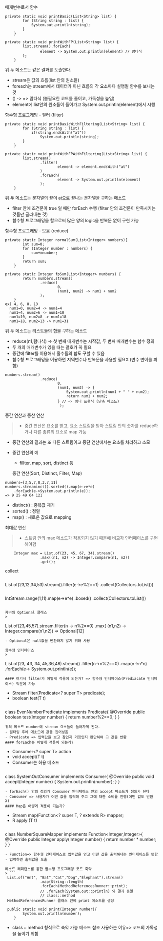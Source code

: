매개변수로서 함수
>
```
private static void printBasic(List<String> list) {
        for (String string : list) {
            System.out.println(string);
        }
    }
```
```
private static void printWithFP(List<String> list) {
        list.stream().forEach( 
                element -> System.out.println(element) // 람다식
        );
    }
```
위 두 메소드는 같은 결과를 도출한다.
- stream은 값의 흐름(list 안의 원소들)
- foreach는 stream에서 데이터가 아닌 흐름의 각 요소마다 실행될 함수를 보내는 것
- () -> => 람다식 (불필요한 코드를 줄이고, 가독성을 높임)
- element에 list안의 원소들이 들어가고 System.out.println(element)에서 시행

함수형 프로그래밍 - 필터 (filter)
>
```
private static void printBasicWithFiltering(List<String> list) {
        for (String string : list) {
            if(string.endsWith("at"))
                System.out.println(string);
        }
    }
```
```
private static void printWithFPWithFiltering(List<String> list) {
        list.stream()
                .filter( 
                        element -> element.endsWith("at")
                )
                .forEach( 
                        element -> System.out.println(element) 
                );
    }
```
위 두 메소드는 문자열의 끝이 at으로 끝나는 문자열을 구하는 메소드
- filter 안에 조건문이 true 일 때만 forEach 수행
  (filter 안의 조건문이 만족시키는 것들만 골라내는 것)
- 함수형 프로그래밍을 함으로써 많은 양의 logic을 반복문 없이 구현 가능

함수형 프로그래밍 - 모음 (reduce)
>
```
private static Integer normalSum(List<Integer> numbers){
        int sum=0;
        for (Integer number : numbers) {
            sum+=number;
        }
        return sum;
    }
```
```
private static Integer fpSum(List<Integer> numbers) {
        return numbers.stream() 
                .reduce(
                        0, 
                        (num1, num2) -> num1 + num2 
                );
    }
ex) 4, 6, 8, 13
  num1=0, num2=4 -> num1=4
  num1=4, num2=6 -> num1=10
  num1=10, num2=8 -> num1=18
  num1=18, num2=13 -> num1=31
```
위 두 메소드는 리스트들의 합을 구하는 메소드
- reduce(n1,람다식) => 첫 번째 매개변수는 시작값, 두 번째 매개변수는 함수 정의
- 두 개의 매개변수가 있을 때는 괄호가 꼭 필요
- 중간에 filter를 이용해서 홀수들의 합도 구할 수 있음
- 함수형 프로그래밍을 이용하면 지역변수나 반복문을 사용할 필요X
  (변수 변이를 피함)
```
numbers.stream()
                .reduce(
                        0,
                        (num1, num2) -> {
                            System.out.println(num1 + " " + num2);
                            return num1 + num2;
                        } // <- 람다 표현식 (단축 메소드) 
  						 );
```

중간 연산과 종산 연산
> - 중간 연산은 요소를 받고, 요소 스트림을 받아 스트림 안의 숫자를 reduce하거나 다른 종류의 요소로 map 가능
- 중간 연산의 결과는 또 다른 스트림이고 종단 연산에서는 요소를 처리하고 소모
- 중간 연산의 예
    - fillter, map, sort, distinct 등

  중간 연산(Sort, Distinct, Filter, Map)
>
```
numbers=[3,5,7,8,3,7,11]
numbers.streaminct().sorted().map(e->e*e)
	.forEach(e->System.out.println(e));
=> 9 25 49 64 121
```
- distinct() : 중복값 제거
- sorted() : 정렬
- map() : 새로운 값으로 mapping

최대값 연산
> - 스트림 안의 max 메소드가 적용되지 않기 때문에 비교자 인터페이스를 구현해야함
```
	Integer max = List.of(23, 45, 67, 34).stream()
                .max((n1, n2) -> Integer.compare(n1, n2))
                .get();
```

 	
    
    
collect
> ```
List.of(23,12,34,53).stream().filter(e->e%2==1)
	.collect(Collectors.toList())
 ```
 ```
IntStream.range(1,11).map(e->e*e)
	.boxed()
	.collect(Collectors.toList())
```

자바의 Optional 클래스
> 
```
List.of(23,45,57).stream.filter(n -> n%2==0)
	.max( (n1,n2) -> Integer.compare(n1,n2))
=> Optional[12]
```
- Optional은 null값을 반환하지 않기 위해 사용

함수형 인터페이스
> 
```
 List.of(23, 43, 34, 45,36,48).stream()
                .filter(n->n%2==0)
                .map(n->n*n)
                .forEach(e-> System.out.println(e));
```
#### 여기서 filter가 어떻게 적용이 되는가? => 함수형 인터페이스(Prediacate 인터페이스) 덕분에 가능
```
- Stream<T> filter(Predicate<? super T> predicate);
- boolean test(T t)
```
```
class EvenNumberPredicate implements Predicate<Integer>{
    @Override
    public boolean test(Integer number) {
        return number%2==0;
    }
}
```
위의 메소드 number에 stream 요소들이 들어가게 된다.
- 필터링 후에 메소드에 값을 집어넣음
- Predicate => 입력값을 보고 참인지 거짓인지 판단하여 그 값을 반환
#### forEach는 어떻게 적용이 되는가?
```
- Consumer<? super T> action
- void accept(T t)
- Consumer는 허용 메소드
```
```
class SystemOutConsumer implements Consumer<Integer>{
    @Override
    public void accept(Integer number) {
        System.out.println(number);
    }
}
```
- forEach() 안의 정의가 Consumer 인터페이스 안의 accept 메소드가 정의가 된다
- Consumer => 사용자가 어떤 값을 입력해 주고 그에 대한 소비를 진행(어떤 값도 반환 X)
#### Map은 어떻게 적용이 되는가?
```
- <R> Stream<R> map(Function<? super T, ? extends R> mapper;
- R apply (T t)
```
```
class NumberSquareMapper implements Function<Integer,Integer>{
    @Override
    public Integer apply(Integer number) {
        return number * number;
    }
}
```
- Function=> 함수형 인터페이스로 입력값을 얻고 어떤 값을 출력해내는 인터페이스를 뜻함
- 입력하면 출력값을 도출

메소드 레퍼런스를 통한 함수형 프로그래밍 코드 축약
> ```
 List.of("Ant", "Bat","Cat","Dog","Elephant").stream()
                .map(String::length)
                .forEach(MethodReferencesRunner::print);
                // .forEach(System.out::println) 와 결과 동일
                // class::method
 MethodReferencesRunner 클래스 안에 print 메소드를 생성
```
```
 public static void print(Integer number){
        System.out.println(number);
    }
```
- class :: method 형식으로 축약 가능 
메소드 참조 사용하는 이유=> 코드의 가독성을 높이기 위함